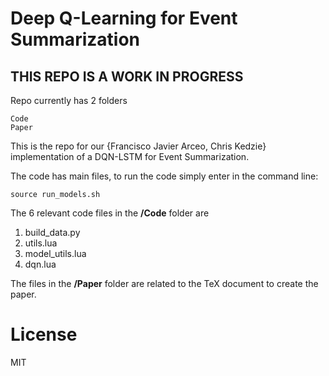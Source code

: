 # Deep Q-Learning for Event Summarization

## THIS REPO IS A WORK IN PROGRESS

Repo currently has 2 folders

    Code
    Paper

This is the repo for our {Francisco Javier Arceo, Chris Kedzie} implementation 
of a DQN-LSTM for Event Summarization. 

The code has <TBD> main files, to run the code simply enter in the command line:

    source run_models.sh

The 6 relevant code files in the **/Code** folder are

1. build_data.py
2. utils.lua
3. model_utils.lua
4. dqn.lua

The files in the **/Paper** folder are related to the TeX document to create the paper.


# License

MIT
